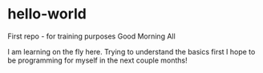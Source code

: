 # hello-world
First repo - for training purposes
Good Morning All

I am learning on the fly here.  Trying to understand the basics first
I hope to be programming for myself in the next couple months!
